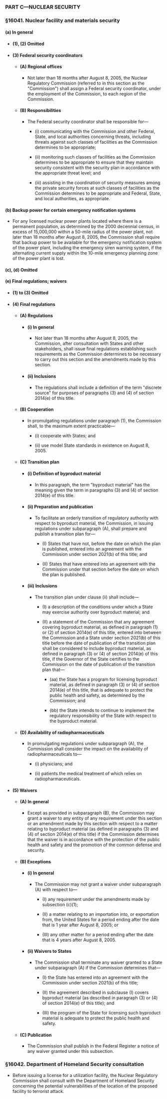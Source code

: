 ### PART C—NUCLEAR SECURITY

### §16041. Nuclear facility and materials security
#### (a) In general
* #### (1), (2) Omitted
* #### (3) Federal security coordinators
  * #### (A) Regional offices
    * Not later than 18 months after August 8, 2005, the Nuclear Regulatory Commission (referred to in this section as the "Commission") shall assign a Federal security coordinator, under the employment of the Commission, to each region of the Commission.

  * #### (B) Responsibilities
    * The Federal security coordinator shall be responsible for—

      * (i) communicating with the Commission and other Federal, State, and local authorities concerning threats, including threats against such classes of facilities as the Commission determines to be appropriate;

      * (ii) monitoring such classes of facilities as the Commission determines to be appropriate to ensure that they maintain security consistent with the security plan in accordance with the appropriate threat level; and

      * (iii) assisting in the coordination of security measures among the private security forces at such classes of facilities as the Commission determines to be appropriate and Federal, State, and local authorities, as appropriate.

#### (b) Backup power for certain emergency notification systems
* For any licensed nuclear power plants located where there is a permanent population, as determined by the 2000 decennial census, in excess of 15,000,000 within a 50-mile radius of the power plant, not later than 18 months after August 8, 2005, the Commission shall require that backup power to be available for the emergency notification system of the power plant, including the emergency siren warning system, if the alternating current supply within the 10-mile emergency planning zone of the power plant is lost.

#### (c), (d) Omitted
#### (e) Final regulations; waivers
* #### (1) to (3) Omitted
* #### (4) Final regulations
  * #### (A) Regulations
    * #### (i) In general
      * Not later than 18 months after August 8, 2005, the Commission, after consultation with States and other stakeholders, shall issue final regulations establishing such requirements as the Commission determines to be necessary to carry out this section and the amendments made by this section.

    * #### (ii) Inclusions
      * The regulations shall include a definition of the term "discrete source" for purposes of paragraphs (3) and (4) of section 2014(e) of this title.

  * #### (B) Cooperation
    * In promulgating regulations under paragraph (1), the Commission shall, to the maximum extent practicable—

      * (i) cooperate with States; and

      * (ii) use model State standards in existence on August 8, 2005.

  * #### (C) Transition plan
    * #### (i) Definition of byproduct material
      * In this paragraph, the term "byproduct material" has the meaning given the term in paragraphs (3) and (4) of section 2014(e) of this title.

    * #### (ii) Preparation and publication
      * To facilitate an orderly transition of regulatory authority with respect to byproduct material, the Commission, in issuing regulations under subparagraph (A), shall prepare and publish a transition plan for—

        * (I) States that have not, before the date on which the plan is published, entered into an agreement with the Commission under section 2021(b) of this title; and

        * (II) States that have entered into an agreement with the Commission under that section before the date on which the plan is published.

    * #### (iii) Inclusions
      * The transition plan under clause (ii) shall include—

        * (I) a description of the conditions under which a State may exercise authority over byproduct material; and

        * (II) a statement of the Commission that any agreement covering byproduct material, as defined in paragraph (1) or (2) of section 2014(e) of this title, entered into between the Commission and a State under section 2021(b) of this title before the date of publication of the transition plan shall be considered to include byproduct material, as defined in paragraph (3) or (4) of section 2014(e) of this title, if the Governor of the State certifies to the Commission on the date of publication of the transition plan that—

          * (aa) the State has a program for licensing byproduct material, as defined in paragraph (3) or (4) of section 2014(e) of this title, that is adequate to protect the public health and safety, as determined by the Commission; and

          * (bb) the State intends to continue to implement the regulatory responsibility of the State with respect to the byproduct material.

  * #### (D) Availability of radiopharmaceuticals
    * In promulgating regulations under subparagraph (A), the Commission shall consider the impact on the availability of radiopharmaceuticals to—

      * (i) physicians; and

      * (ii) patients the medical treatment of which relies on radiopharmaceuticals.

* #### (5) Waivers
  * #### (A) In general
    * Except as provided in subparagraph (B), the Commission may grant a waiver to any entity of any requirement under this section or an amendment made by this section with respect to a matter relating to byproduct material (as defined in paragraphs (3) and (4) of section 2014(e) of this title) if the Commission determines that the waiver is in accordance with the protection of the public health and safety and the promotion of the common defense and security.

  * #### (B) Exceptions
    * #### (i) In general
      * The Commission may not grant a waiver under subparagraph (A) with respect to—

        * (I) any requirement under the amendments made by subsection (c)(1);

        * (II) a matter relating to an importation into, or exportation from, the United States for a period ending after the date that is 1 year after August 8, 2005; or

        * (III) any other matter for a period ending after the date that is 4 years after August 8, 2005.

    * #### (ii) Waivers to States
      * The Commission shall terminate any waiver granted to a State under subparagraph (A) if the Commission determines that—

        * (I) the State has entered into an agreement with the Commission under section 2021(b) of this title;

        * (II) the agreement described in subclause (I) covers byproduct material (as described in paragraph (3) or (4) of section 2014(e) of this title); and

        * (III) the program of the State for licensing such byproduct material is adequate to protect the public health and safety.

  * #### (C) Publication
    * The Commission shall publish in the Federal Register a notice of any waiver granted under this subsection.

### §16042. Department of Homeland Security consultation
* Before issuing a license for a utilization facility, the Nuclear Regulatory Commission shall consult with the Department of Homeland Security concerning the potential vulnerabilities of the location of the proposed facility to terrorist attack.